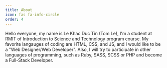 ```yaml
---
title: About
icon: fas fa-info-circle
order: 4
---
```

<!--
> Add Markdown syntax content to file `_tabs/about.md`{: .filepath } and it will show up on this page.
{: .prompt-tip }
-->
Hello everyone, my name is Le Khac Duc Tin (Tom Le), I'm a student at RMIT of Introduction to Science and Technology program course. My favorite langauges of coding are HTML, CSS, and JS, and I would like to be a "Web Designer/Web Developer". Also, I will try to participate in other languages of programming, such as Ruby, SASS, SCSS or PHP and become a Full-Stack Developer.